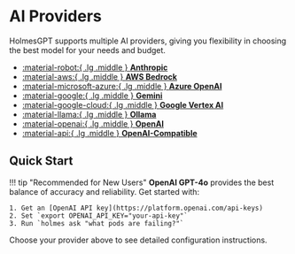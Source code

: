 # AI Providers

HolmesGPT supports multiple AI providers, giving you flexibility in choosing the best model for your needs and budget.

<div class="grid cards" markdown>

-   [:material-robot:{ .lg .middle } **Anthropic**](anthropic.md)
-   [:material-aws:{ .lg .middle } **AWS Bedrock**](aws-bedrock.md)
-   [:material-microsoft-azure:{ .lg .middle } **Azure OpenAI**](azure-openai.md)
-   [:material-google:{ .lg .middle } **Gemini**](gemini.md)
-   [:material-google-cloud:{ .lg .middle } **Google Vertex AI**](google-vertex-ai.md)
-   [:material-llama:{ .lg .middle } **Ollama**](ollama.md)
-   [:material-openai:{ .lg .middle } **OpenAI**](openai.md)
-   [:material-api:{ .lg .middle } **OpenAI-Compatible**](openai-compatible.md)

</div>

## Quick Start

!!! tip "Recommended for New Users"
    **OpenAI GPT-4o** provides the best balance of accuracy and reliability. Get started with:

    1. Get an [OpenAI API key](https://platform.openai.com/api-keys)
    2. Set `export OPENAI_API_KEY="your-api-key"`
    3. Run `holmes ask "what pods are failing?"`

Choose your provider above to see detailed configuration instructions.
